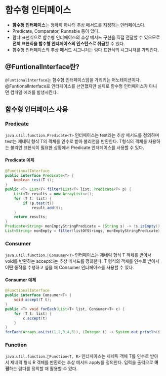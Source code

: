 # 함수형 인터페이스
- **함수형 인터페이스**는 정확히 하나의 추상 메서드를 지정하는 인터페이스다.
- Predicate, Comparator, Runnable 등이 있다.
- 람다 표현식으로 함수형 인터페이스의 추상 메서드 구현을 직접 전달할 수 있으므로 **전체 표현식을 함수형 인터페이스의 인스턴스로 취급**할 수 있다.
- 함수형 인터페이스의 추상 메서드 시그니처는 람다 표현식의 시그니처를 가리킨다.

## @FuntionalInterface란?
`@FuntionalInterface`는 함수형 인터페이스임을 가리키는 어노테이션이다. @FuntionalInterface로 인터페이스를 선언했지만 실제로 함수형 인터페이스가 아니면 컴파일 에러를 발생시킨다.

## 함수형 인터페이스 사용
### Predicate
`java.util.function.Predicate<T>` 인터페이스는 test라는 추상 메서드를 정의하며 test는 제네릭 형식 T의 객체를 인수로 받아 불리언을 반환한다.
T형식의 객체를 사용하는 불리언 표현식이 필요한 상황에서 Predicate 인터페이스를 사용할 수 있다.
#### Predicate 예제
```java
@FunctionalInterface
public interface Predicate<T> {
	boolean test(T t);
}
public <T> List<T> filter(List<T> list, Predicate<T> p) {
	List<T> results = new ArrayList<>();
	for (T t: list) {
		if (p.test(t))
			result.add(t);
	}
	return results;
}
Predicate<String> nonEmptyStringPredicate = (String s) -> !s.isEmpty();
List<String> nonEmpty = filter(listOfStrings, nonEmptyStringPredicate)
```

### Consumer
`java.util.function.Consumer<T>` 인터페이스는 제네릭 형식 T 객체를 받아서 void를 반환하는 accept라는 추상 메서드를 정의한다. T 형식의 객체를 인수로 받아서 어떤 동작을 수행하고 싶을 때 Consumer 인터페이스를 사용할 수 있다.
#### Consumer 예제
```java
@FunctionalInterface
public interface Consumer<T> {
	void accept(T t);
}
public <T> void forEach(List<T> list, Consumer<T> c) {
	for (T t: list) {
		c.accept(t)
	}
}
forEach(Arrays.asList(1,2,3,4,5)), (Integer i) -> System.out.println(i));
```

### Function
`java.util.function.Function<T, R>` 인터페이스는 제네릭 객체 T를 인수로 받아서 제네릭 형식 R 객체를 반환하는 추상 메서드 apply를 정의한다. 입력을 출력으로 **매핑**하는 람다를 정의할 때 활용할 수 있다.